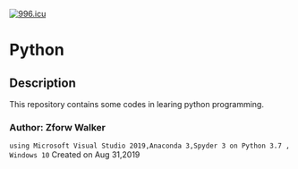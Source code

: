 <a href="https://996.icu"><img src="https://img.shields.io/badge/link-996.icu-red.svg" alt="996.icu" /></a>
# Python

## Description
This repository contains some codes in learing python programming.
### Author: Zforw Walker
  `using Microsoft Visual Studio 2019,Anaconda 3,Spyder 3 on Python 3.7 , Windows 10`
  Created on Aug 31,2019
